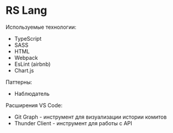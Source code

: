 # RS Lang

Используемые технологии:
* TypeScript
* SASS
* HTML
* Webpack
* EsLint (airbnb)
* Chart.js

Паттерны:
* Наблюдатель

Расширения VS Code:
* Git Graph - инструмент для визуализации истории комитов
* Thunder Client - инструмент для работы с API